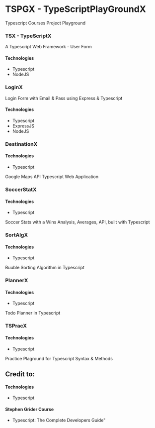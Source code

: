 # TSPGX - TypeScriptPlayGroundX

Typescript Courses Project Playground

### TSX - TypeScriptX

A Typescript Web Framework - User Form

#### Technologies

- Typescript
- NodeJS

### LoginX

Login Form with Email & Pass using Express & Typescript

#### Technologies

- Typescript
- ExpressJS
- NodeJS

### DestinationX

#### Technologies

- Typescript

Google Maps API Typescript Web Application

### SoccerStatX

#### Technologies

- Typescript

Soccer Stats with a Wins Analysis, Averages, API, built with Typescript

### SortAlgX

#### Technologies

- Typescript

Buuble Sorting Algorithm in Typescript

### PlannerX

#### Technologies

- Typescript

Todo Planner in Typescript

### TSPracX

#### Technologies

- Typescript

Practice Plaground for Typescript Syntax & Methods

## Credit to:

#### Technologies

- Typescript

#### Stephen Grider Course

- Typescript: The Complete Developers Guide"
